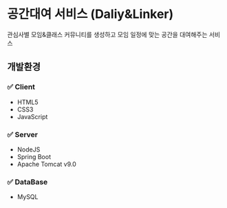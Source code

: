 # 공간대여 서비스 (Daliy&Linker)
관심사별 모임&클래스 커뮤니티를 생성하고 모임 일정에 맞는 공간을 대여해주는 서비스

## 개발환경
### ✅ Client<br>
- HTML5
- CSS3
- JavaScript<br>
### ✅ Server<br>
- NodeJS<br>
- Spring Boot
- Apache Tomcat v9.0

### ✅ DataBase<br>
- MySQL
